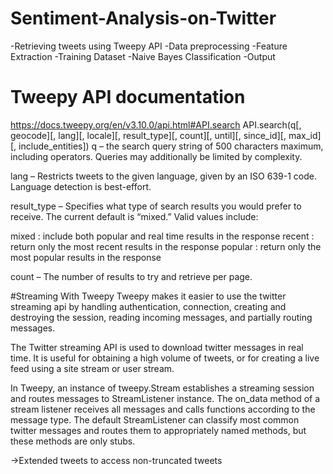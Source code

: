# Sentiment-Analysis-on-Twitter
-Retrieving tweets using Tweepy API 
-Data preprocessing -Feature Extraction 
-Training Dataset 
-Naive Bayes Classification 
-Output


# Tweepy API documentation

https://docs.tweepy.org/en/v3.10.0/api.html#API.search
API.search(q[, geocode][, lang][, locale][, result_type][, count][, until][, since_id][, max_id][, include_entities])
q – the search query string of 500 characters maximum, including operators. 
Queries may additionally be limited by complexity.

lang – Restricts tweets to the given language, given by an ISO 639-1 code.
 Language detection is best-effort.
 
result_type –
Specifies what type of search results you would prefer to receive.
 The current default is “mixed.” Valid values include:

mixed : include both popular and real time results in the response
recent : return only the most recent results in the response
popular : return only the most popular results in the response


count – The number of results to try and retrieve per page.

#Streaming With Tweepy
Tweepy makes it easier to use the twitter streaming api by handling authentication, connection, 
creating and destroying the session, reading incoming messages, and partially routing messages.


The Twitter streaming API is used to download twitter messages in real time. 
It is useful for obtaining a high volume of tweets, or for creating a live feed using a site
 stream or user stream.
 
In Tweepy, an instance of tweepy.Stream establishes a streaming session and routes messages to 
StreamListener instance. The on_data method of a stream listener receives all messages and calls
 functions according to the message type. The default StreamListener can classify most common
  twitter messages and routes them to appropriately named methods, but these methods are only
  stubs.

->Extended tweets to access non-truncated tweets
